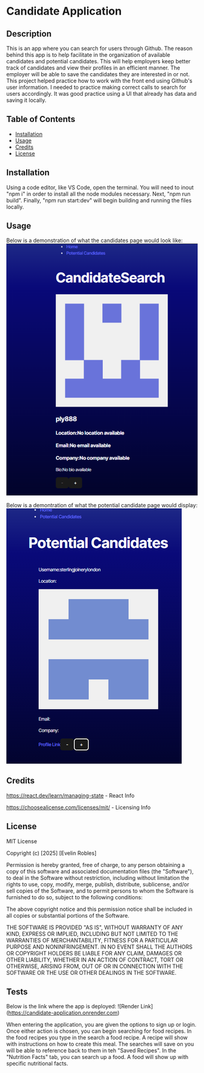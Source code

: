 # Candidate Application

## Description

This is an app where you can search for users through Github. The reason behind this app is to help facilitate in the organization of available candidates and potential candidates. This will help employers keep better track of candidates and view their profiles in an efficient manner. The employer will be able to save the candidates they are interested in or not. This project helped practice how to work with the front end using Github's user information. I needed to practice making correct calls to search for users accordingly. It was good practice using a UI that already has data and saving it locally.

## Table of Contents

- [Installation](#installation)
- [Usage](#usage)
- [Credits](#credits)
- [License](#license)

## Installation

Using a code editor, like VS Code, open the terminal. You will need to inout "npm i" in order to install all the node modules necessary. Next, "npm run build". Finally, "npm run start:dev" will begin building and running the files locally.

## Usage

Below is a demonstration of what the candidates page would look like:
![Candidate Page](./Assets/candidate.png)

Below is a demontration of what the potential candidate page would display:
![Potential Candidates](./Assets/potential.png)

## Credits

https://react.dev/learn/managing-state - React Info

https://choosealicense.com/licenses/mit/ - Licensing Info

## License

MIT License

Copyright (c) [2025] [Evelin Robles]

Permission is hereby granted, free of charge, to any person obtaining a copy
of this software and associated documentation files (the "Software"), to deal
in the Software without restriction, including without limitation the rights
to use, copy, modify, merge, publish, distribute, sublicense, and/or sell
copies of the Software, and to permit persons to whom the Software is
furnished to do so, subject to the following conditions:

The above copyright notice and this permission notice shall be included in all
copies or substantial portions of the Software.

THE SOFTWARE IS PROVIDED "AS IS", WITHOUT WARRANTY OF ANY KIND, EXPRESS OR
IMPLIED, INCLUDING BUT NOT LIMITED TO THE WARRANTIES OF MERCHANTABILITY,
FITNESS FOR A PARTICULAR PURPOSE AND NONINFRINGEMENT. IN NO EVENT SHALL THE
AUTHORS OR COPYRIGHT HOLDERS BE LIABLE FOR ANY CLAIM, DAMAGES OR OTHER
LIABILITY, WHETHER IN AN ACTION OF CONTRACT, TORT OR OTHERWISE, ARISING FROM,
OUT OF OR IN CONNECTION WITH THE SOFTWARE OR THE USE OR OTHER DEALINGS IN THE
SOFTWARE.

## Tests

Below is the link where the app is deployed:
![Render Link] (https://candidate-application.onrender.com)

When entering the application, you are given the options to sign up or login. Once either action is chosen, you can begin searching for food recipes. In the food recipes you type in the search a food recipe. A recipe will show with instructions on how to create this meal. The searches will save on you will be able to reference back to them in teh "Saved Recipes". In the "Nutrition Facts" tab, you can search up a food. A food will show up with specific nutritional facts.